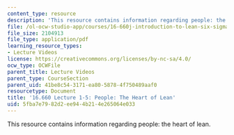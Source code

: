 ```yaml
---
content_type: resource
description: 'This resource contains information regarding people: the heart of lean.'
file: /ol-ocw-studio-app/courses/16-660j-introduction-to-lean-six-sigma-methods-january-iap-2012/5fba7e7982d2ee944b214e265064e033_MIT16_660JIAP12_1-5.pdf
file_size: 2104913
file_type: application/pdf
learning_resource_types:
- Lecture Videos
license: https://creativecommons.org/licenses/by-nc-sa/4.0/
ocw_type: OCWFile
parent_title: Lecture Videos
parent_type: CourseSection
parent_uid: 41be8c54-3171-ea80-5878-4f750489aaf0
resourcetype: Document
title: '16.660 Lecture 1-5: People: The Heart of Lean'
uid: 5fba7e79-82d2-ee94-4b21-4e265064e033
---
```

This resource contains information regarding people: the heart of lean.
